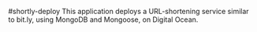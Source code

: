 #shortly-deploy
This application deploys a URL-shortening service similar to bit.ly, using MongoDB and Mongoose, on Digital Ocean.